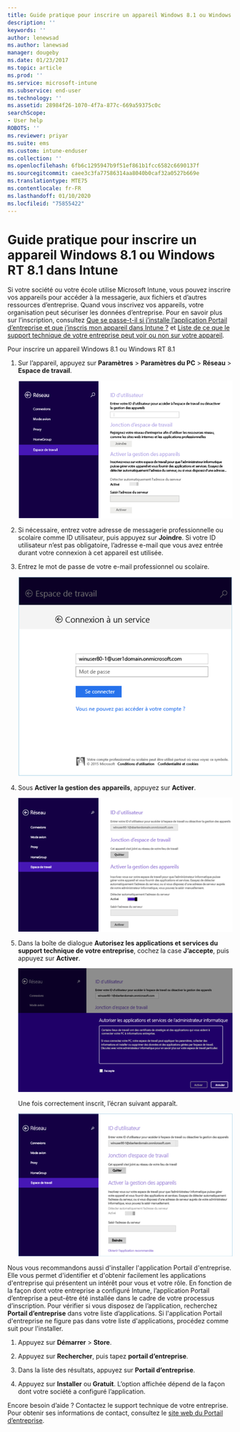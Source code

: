 ```yaml
---
title: Guide pratique pour inscrire un appareil Windows 8.1 ou Windows RT 8.1 | Microsoft Docs
description: ''
keywords: ''
author: lenewsad
ms.author: lanewsad
manager: dougeby
ms.date: 01/23/2017
ms.topic: article
ms.prod: ''
ms.service: microsoft-intune
ms.subservice: end-user
ms.technology: ''
ms.assetid: 28984f26-1070-4f7a-877c-669a59375c0c
searchScope:
- User help
ROBOTS: ''
ms.reviewer: priyar
ms.suite: ems
ms.custom: intune-enduser
ms.collection: ''
ms.openlocfilehash: 6fb6c1295947b9f51ef861b1fcc6582c6690137f
ms.sourcegitcommit: caee3c3fa77586314aa8040b0caf32a0527b669e
ms.translationtype: MTE75
ms.contentlocale: fr-FR
ms.lasthandoff: 01/10/2020
ms.locfileid: "75855422"
---
```

# <a name="how-to-enroll-your-windows-81-or-windows-rt-81-device-in-intune"></a>Guide pratique pour inscrire un appareil Windows 8.1 ou Windows RT 8.1 dans Intune  

Si votre société ou votre école utilise Microsoft Intune, vous pouvez inscrire vos appareils pour accéder à la messagerie, aux fichiers et d’autres ressources d’entreprise. Quand vous inscrivez vos appareils, votre organisation peut sécuriser les données d’entreprise. Pour en savoir plus sur l’inscription, consultez [Que se passe-t-il si j’installe l’application Portail d’entreprise et que j’inscris mon appareil dans Intune ?](what-happens-if-you-install-the-company-portal-app-and-enroll-your-device-in-intune-windows.md) et [Liste de ce que le support technique de votre entreprise peut voir ou non sur votre appareil](what-info-can-your-company-see-when-you-enroll-your-device-in-intune.md).  


Pour inscrire un appareil Windows 8.1 ou Windows RT 8.1  

1. Sur l’appareil, appuyez sur **Paramètres** &gt; **Paramètres du PC** &gt; **Réseau** &gt; **Espace de travail**.  

    ![nav-to-workplace](./media/W81-1-workplacejoin.png)  

2. Si nécessaire, entrez votre adresse de messagerie professionnelle ou scolaire comme ID utilisateur, puis appuyez sur **Joindre**. Si votre ID utilisateur n’est pas obligatoire, l’adresse e-mail que vous avez entrée durant votre connexion à cet appareil est utilisée.  

3. Entrez le mot de passe de votre e-mail professionnel ou scolaire.  


    ![type-password](./media/W81-2-workplacesettings_signin.png)  

4. Sous **Activer la gestion des appareils**, appuyez sur **Activer**.  


    ![turn-on-device-management](./media/W81-3-dev-mgt-turn-on.png)  

5. Dans la boîte de dialogue **Autorisez les applications et services du support technique de votre entreprise**, cochez la case **J’accepte**, puis appuyez sur **Activer**.  


    ![turn-on-allow-apps-services](./media/W81-4-agree-allow-apps-services.png)  

    Une fois correctement inscrit, l’écran suivant apparaît.  


    ![enrollment-complete](./media/W81-5-enrolled-done.png)

Nous vous recommandons aussi d'installer l'application Portail d'entreprise. Elle vous permet d'identifier et d'obtenir facilement les applications d'entreprise qui présentent un intérêt pour vous et votre rôle. En fonction de la façon dont votre entreprise a configuré Intune, l’application Portail d’entreprise a peut-être été installée dans le cadre de votre processus d’inscription. Pour vérifier si vous disposez de l’application, recherchez **Portail d’entreprise** dans votre liste d’applications. Si l'application Portail d'entreprise ne figure pas dans votre liste d'applications, procédez comme suit pour l'installer.

1. Appuyez sur **Démarrer** &gt; **Store**.  

2. Appuyez sur **Rechercher**, puis tapez **portail d’entreprise**.  

3. Dans la liste des résultats, appuyez sur **Portail d’entreprise**.  

4. Appuyez sur **Installer** ou **Gratuit**. L’option affichée dépend de la façon dont votre société a configuré l’application.  

Encore besoin d’aide ? Contactez le support technique de votre entreprise. Pour obtenir ses informations de contact, consultez le [site web du Portail d’entreprise](https://go.microsoft.com/fwlink/?linkid=2010980).  
